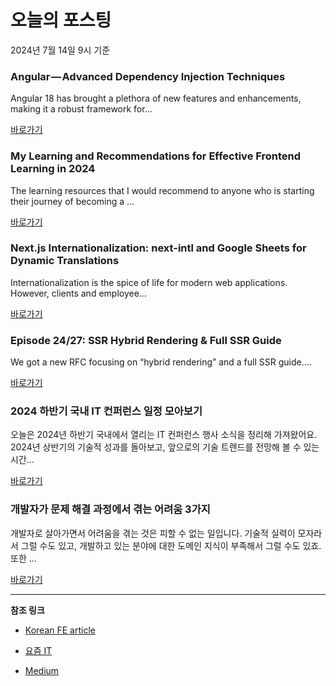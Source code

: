 # 오늘의 포스팅 
2024년 7월 14일 9시 기준 

### Angular — Advanced Dependency Injection Techniques 

 Angular 18 has brought a plethora of new features and enhancements, making it a robust framework for... 

 [바로가기](https://medium.com/m/signin?actionUrl=https%3A%2F%2Fmedium.com%2F_%2Fbookmark%2Fp%2F0e1a3f6a1ca4&operation=register&redirect=https%3A%2F%2Fmedium.com%2F%40babatundelamidi%2Fangular-advanced-dependency-injection-techniques-0e1a3f6a1ca4&source=---------0-84----------frontend------bookmark_preview----fc3f6a33_0812_485d_8a5b_aacfa976e235-------) 

### My Learning and Recommendations for Effective Frontend Learning in 2024 

 The learning resources that I would recommend to anyone who is starting their journey of becoming a ... 

 [바로가기](https://medium.com/m/signin?actionUrl=https%3A%2F%2Fmedium.com%2F_%2Fbookmark%2Fp%2F0f55c9571a21&operation=register&redirect=https%3A%2F%2Fmedium.com%2F%40tatermohit%2Fmy-learning-and-recommendations-for-effective-frontend-learning-in-2024-0f55c9571a21&source=---------0-84----------reactjs------bookmark_preview----cf98a1c7_e2ad_4cfa_b6da_bd8c3dd4d2ca-------) 

### Next.js Internationalization: next-intl and Google Sheets for Dynamic Translations 

 Internationalization is the spice of life for modern web applications. However, clients and employee... 

 [바로가기](https://medium.com/m/signin?actionUrl=https%3A%2F%2Fmedium.com%2F_%2Fbookmark%2Fp%2F11014c9fba11&operation=register&redirect=https%3A%2F%2Fmedium.com%2F%40flowing_blaze_bat_721%2Fnext-js-internationalization-next-intl-and-google-sheets-for-dynamic-translations-11014c9fba11&source=---------0-84----------nextjs------bookmark_preview----4cff9781_2a3d_4f71_b44a_95e7c22adc4a-------) 

### Episode 24/27: SSR Hybrid Rendering & Full SSR Guide 

 We got a new RFC focusing on “hybrid rendering” and a full SSR guide.... 

 [바로가기](https://medium.com/m/signin?actionUrl=https%3A%2F%2Fmedium.com%2F_%2Fbookmark%2Fp%2F497968481872&operation=register&redirect=https%3A%2F%2Fmedium.com%2Fng-news%2Fepisode-24-27-ssr-hybrid-rendering-full-ssr-guide-497968481872&source=---------0-84----------front_end_development------bookmark_preview----42446eb7_a86e_4562_9f72_ef7b69893b67-------) 

### 2024 하반기 국내 IT 컨퍼런스 일정 모아보기 

 오늘은 2024년 하반기 국내에서 열리는 IT 컨퍼런스 행사 소식을 정리해 가져왔어요. 2024년 상반기의 기술적 성과를 돌아보고, 앞으로의 기술 트렌드를 전망해 볼 수 있는 시간... 

 [바로가기](https://yozm.wishket.com/magazine/detail/2671/) 

### 개발자가 문제 해결 과정에서 겪는 어려움 3가지 

 개발자로 살아가면서 어려움을 겪는 것은 피할 수 없는 일입니다. 기술적 실력이 모자라서 그럴 수도 있고, 개발하고 있는 분야에 대한 도메인 지식이 부족해서 그럴 수도 있죠. 또한 ... 

 [바로가기](https://yozm.wishket.com/magazine/detail/2670/) 

---

**참조 링크**

- [Korean FE article](https://kofearticle.substack.com) 

- [요즘 IT](https://yozm.wishket.com/magazine) 

- [Medium](https://medium.com) 

